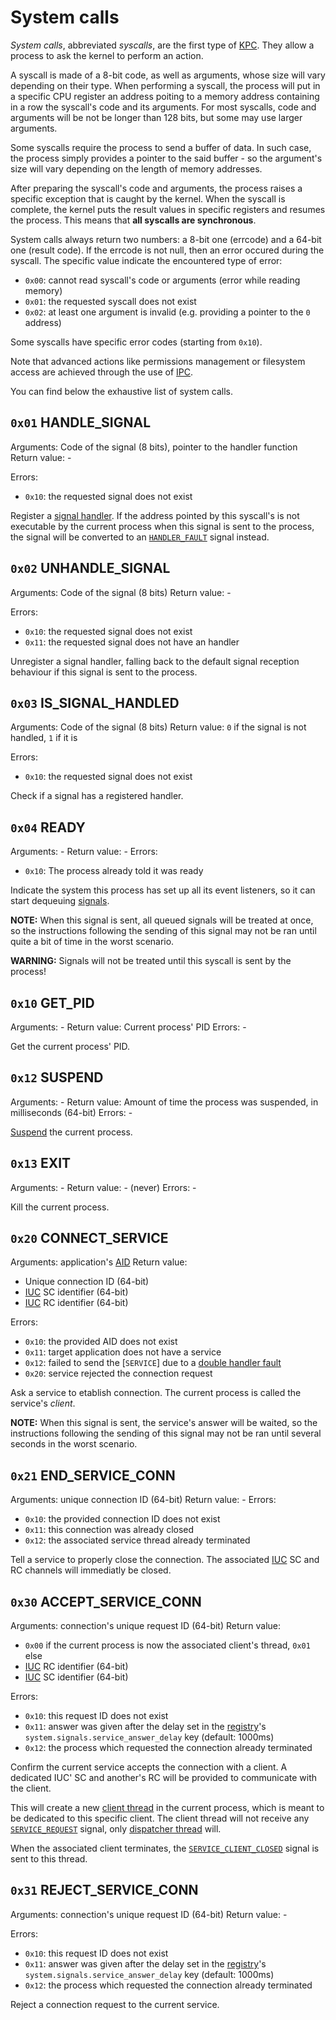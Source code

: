 # System calls

_System calls_, abbreviated _syscalls_, are the first type of [KPC](../technical/kpc.md). They allow a process to ask the kernel to perform an action.

A syscall is made of a 8-bit code, as well as arguments, whose size will vary depending on their type.
When performing a syscall, the process will put in a specific CPU register an address poiting to a memory address containing in a row the syscall's code and its arguments. For most syscalls, code and arguments will be not be longer than 128 bits, but some may use larger arguments.

Some syscalls require the process to send a buffer of data. In such case, the process simply provides a pointer to the said buffer - so the argument's size will vary depending on the length of memory addresses.

After preparing the syscall's code and arguments, the process raises a specific exception that is caught by the kernel. When the syscall is complete, the kernel puts the result values in specific registers and resumes the process. This means that **all syscalls are synchronous**.

System calls always return two numbers: a 8-bit one (errcode) and a 64-bit one (result code). If the errcode is not null, then an error occured during the syscall. The specific value indicate the encountered type of error:

* `0x00`: cannot read syscall's code or arguments (error while reading memory)
* `0x01`: the requested syscall does not exist
* `0x02`: at least one argument is invalid (e.g. providing a pointer to the `0` address)

Some syscalls have specific error codes (starting from `0x10`).

Note that advanced actions like permissions management or filesystem access are achieved through the use of [IPC](ipc.md).

You can find below the exhaustive list of system calls.

## `0x01` HANDLE_SIGNAL

Arguments: Code of the signal (8 bits), pointer to the handler function
Return value: -

Errors:
* `0x10`: the requested signal does not exist

Register a [signal handler](#signals).
If the address pointed by this syscall's is not executable by the current process when this signal is sent to the process, the signal will be converted to an [`HANDLER_FAULT`](#0x01-handlerfault) signal instead.

## `0x02` UNHANDLE_SIGNAL

Arguments: Code of the signal (8 bits)
Return value: -

Errors:
* `0x10`: the requested signal does not exist
* `0x11`: the requested signal does not have an handler

Unregister a signal handler, falling back to the default signal reception behaviour if this signal is sent to the process.

## `0x03` IS_SIGNAL_HANDLED

Arguments: Code of the signal (8 bits)
Return value: `0` if the signal is not handled, `1` if it is

Errors:
* `0x10`: the requested signal does not exist

Check if a signal has a registered handler.

## `0x04` READY

Arguments: -
Return value: -
Errors:
* `0x10`: The process already told it was ready

Indicate the system this process has set up all its event listeners, so it can start dequeuing [signals](signals.md).

**NOTE:** When this signal is sent, all queued signals will be treated at once, so the instructions following the sending of this signal may not be ran until quite a bit of time in the worst scenario.

**WARNING:** Signals will not be treated until this syscall is sent by the process!

## `0x10` GET_PID

Arguments: -
Return value: Current process' PID
Errors: -

Get the current process' PID.

## `0x12` SUSPEND

Arguments: -
Return value: Amount of time the process was suspended, in milliseconds (64-bit)
Errors: -

[Suspend](../features/balancer.md#processes-suspension) the current process.

## `0x13` EXIT

Arguments: -
Return value: - (never)
Errors: -

Kill the current process.

## `0x20` CONNECT_SERVICE

Arguments: application's [AID](../concepts/applications.md#application-identifier)
Return value:
* Unique connection ID (64-bit)
* [IUC](../technical/processes.md#inter-process-uni-directional-channels) SC identifier (64-bit)
* [IUC](../technical/processes.md#inter-process-uni-directional-channels) RC identifier (64-bit)

Errors:
* `0x10`: the provided AID does not exist
* `0x11`: target application does not have a service
* `0x12`: failed to send the [`SERVICE`] due to a [double handler fault](signals.md#0x01-handlerfault)
* `0x20`: service rejected the connection request

Ask a service to etablish connection. The current process is called the service's _client_.

**NOTE:** When this signal is sent, the service's answer will be waited, so the instructions following the sending of this signal may not be ran until several seconds in the worst scenario.

## `0x21` END_SERVICE_CONN

Arguments: unique connection ID (64-bit)
Return value: -
Errors:

* `0x10`: the provided connection ID does not exist
* `0x11`: this connection was already closed
* `0x12`: the associated service thread already terminated

Tell a service to properly close the connection. The associated [IUC](../technical/processes.md#inter-process-uni-directional-channels) SC and RC channels will immediatly be closed.

## `0x30` ACCEPT_SERVICE_CONN

Arguments: connection's unique request ID (64-bit)
Return value:
* `0x00` if the current process is now the associated client's thread, `0x01` else
* [IUC](../technical/processes.md#inter-process-uni-directional-channels) RC identifier (64-bit)
* [IUC](../technical/processes.md#inter-process-uni-directional-channels) SC identifier (64-bit)

Errors:
* `0x10`: this request ID does not exist
* `0x11`: answer was given after the delay set in the [registry](registry.md)'s `system.signals.service_answer_delay` key (default: 1000ms)
* `0x12`: the process which requested the connection already terminated

Confirm the current service accepts the connection with a client.
A dedicated IUC' SC and another's RC will be provided to communicate with the client.

This will create a new [client thread](services.md#thread-types) in the current process, which is meant to be dedicated to this specific client.
The client thread will not receive any [`SERVICE_REQUEST`](signals.md#0x20-servicerequest) signal, only [dispatcher thread](services.md#thread-types) will.

When the associated client terminates, the [`SERVICE_CLIENT_CLOSED`](signals.md#0x21-serviceclientclosed) signal is sent to this thread.

## `0x31` REJECT_SERVICE_CONN

Arguments: connection's unique request ID (64-bit)
Return value: -

Errors:
* `0x10`: this request ID does not exist
* `0x11`: answer was given after the delay set in the [registry](registry.md)'s `system.signals.service_answer_delay` key (default: 1000ms)
* `0x12`: the process which requested the connection already terminated

Reject a connection request to the current service.